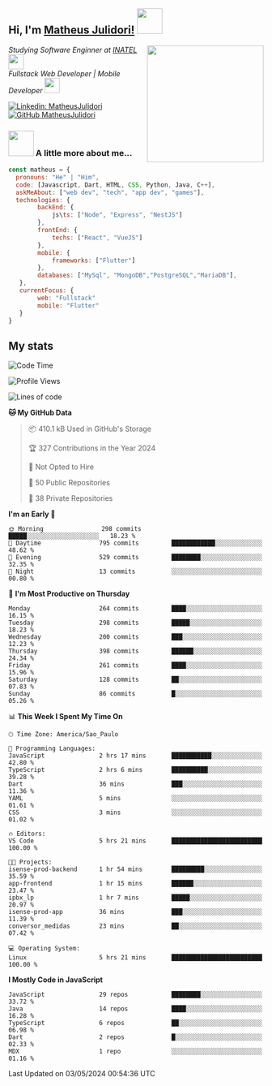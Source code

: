 <h2> Hi, I'm <a href="https://matheusjulidori.github.io" target="_blank">Matheus Julidori!</a> <img src="https://media.giphy.com/media/12oufCB0MyZ1Go/giphy.gif" width="50"></h2>
<img align='right' src="https://media.giphy.com/media/3oKIPnAiaMCws8nOsE/giphy.gif" width="230" height="auto">
<p><em>Studying Software Enginner at <a href="http://www.inatel.br" target="_blank">INATEL</a><img src="https://media.giphy.com/media/fYSnHlufseco8Fh93Z/giphy.gif" width="30"></br>
  Fullstack Web Developer | Mobile Developer <img src="https://media.giphy.com/media/WUlplcMpOCEmTGBtBW/giphy.gif" width="30">
</em></p>

[![Linkedin: MatheusJulidori](https://img.shields.io/badge/-MatheusJulidori-blue?style=flat-square&logo=Linkedin&logoColor=white&link=https://www.linkedin.com/in/MatheusJulidori/)](https://www.linkedin.com/in/MatheusJulidori/)
[![GitHub MatheusJulidori](https://img.shields.io/github/followers/matheusjulidori?label=follow&style=social)](https://github.com/MatheusJulidori)


### <img src="https://media.giphy.com/media/VgCDAzcKvsR6OM0uWg/giphy.gif" width="50"> A little more about me...  

```javascript
const matheus = {
  pronouns: "He" | "Him",
  code: [Javascript, Dart, HTML, CSS, Python, Java, C++],
  askMeAbout: ["web dev", "tech", "app dev", "games"],
  technologies: {
        backEnd: {
            js\ts: ["Node", "Express", "NestJS"]
        },
        frontEnd: {
            techs: ["React", "VueJS"]
        },
        mobile: {
            frameworks: ["Flutter"]
        },
        databases: ["MySql", "MongoDB","PostgreSQL","MariaDB"],
   },
   currentFocus: {
        web: "Fullstack"
        mobile: "Flutter"
   }
}
```
<h2>My stats</h2>

<!--START_SECTION:waka-->
![Code Time](http://img.shields.io/badge/Code%20Time-588%20hrs%2057%20mins-blue)

![Profile Views](http://img.shields.io/badge/Profile%20Views-0-blue)

![Lines of code](https://img.shields.io/badge/From%20Hello%20World%20I%27ve%20Written-6.6%20million%20lines%20of%20code-blue)

**🐱 My GitHub Data** 

> 📦 410.1 kB Used in GitHub's Storage 
 > 
> 🏆 327 Contributions in the Year 2024
 > 
> 🚫 Not Opted to Hire
 > 
> 📜 50 Public Repositories 
 > 
> 🔑 38 Private Repositories 
 > 
**I'm an Early 🐤** 

```text
🌞 Morning                298 commits         █████░░░░░░░░░░░░░░░░░░░░   18.23 % 
🌆 Daytime                795 commits         ████████████░░░░░░░░░░░░░   48.62 % 
🌃 Evening                529 commits         ████████░░░░░░░░░░░░░░░░░   32.35 % 
🌙 Night                  13 commits          ░░░░░░░░░░░░░░░░░░░░░░░░░   00.80 % 
```
📅 **I'm Most Productive on Thursday** 

```text
Monday                   264 commits         ████░░░░░░░░░░░░░░░░░░░░░   16.15 % 
Tuesday                  298 commits         █████░░░░░░░░░░░░░░░░░░░░   18.23 % 
Wednesday                200 commits         ███░░░░░░░░░░░░░░░░░░░░░░   12.23 % 
Thursday                 398 commits         ██████░░░░░░░░░░░░░░░░░░░   24.34 % 
Friday                   261 commits         ████░░░░░░░░░░░░░░░░░░░░░   15.96 % 
Saturday                 128 commits         ██░░░░░░░░░░░░░░░░░░░░░░░   07.83 % 
Sunday                   86 commits          █░░░░░░░░░░░░░░░░░░░░░░░░   05.26 % 
```


📊 **This Week I Spent My Time On** 

```text
🕑︎ Time Zone: America/Sao_Paulo

💬 Programming Languages: 
JavaScript               2 hrs 17 mins       ███████████░░░░░░░░░░░░░░   42.80 % 
TypeScript               2 hrs 6 mins        ██████████░░░░░░░░░░░░░░░   39.28 % 
Dart                     36 mins             ███░░░░░░░░░░░░░░░░░░░░░░   11.36 % 
YAML                     5 mins              ░░░░░░░░░░░░░░░░░░░░░░░░░   01.61 % 
CSS                      3 mins              ░░░░░░░░░░░░░░░░░░░░░░░░░   01.02 % 

🔥 Editors: 
VS Code                  5 hrs 21 mins       █████████████████████████   100.00 % 

🐱‍💻 Projects: 
isense-prod-backend      1 hr 54 mins        █████████░░░░░░░░░░░░░░░░   35.59 % 
app-frontend             1 hr 15 mins        ██████░░░░░░░░░░░░░░░░░░░   23.47 % 
ipbx_lp                  1 hr 7 mins         █████░░░░░░░░░░░░░░░░░░░░   20.97 % 
isense-prod-app          36 mins             ███░░░░░░░░░░░░░░░░░░░░░░   11.39 % 
conversor_medidas        23 mins             ██░░░░░░░░░░░░░░░░░░░░░░░   07.42 % 

💻 Operating System: 
Linux                    5 hrs 21 mins       █████████████████████████   100.00 % 
```

**I Mostly Code in JavaScript** 

```text
JavaScript               29 repos            ████████░░░░░░░░░░░░░░░░░   33.72 % 
Java                     14 repos            ████░░░░░░░░░░░░░░░░░░░░░   16.28 % 
TypeScript               6 repos             ██░░░░░░░░░░░░░░░░░░░░░░░   06.98 % 
Dart                     2 repos             █░░░░░░░░░░░░░░░░░░░░░░░░   02.33 % 
MDX                      1 repo              ░░░░░░░░░░░░░░░░░░░░░░░░░   01.16 % 
```




 Last Updated on 03/05/2024 00:54:36 UTC
<!--END_SECTION:waka-->
